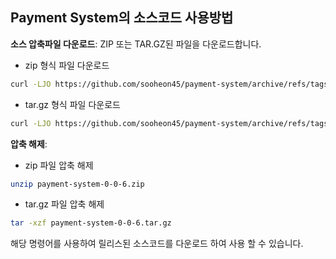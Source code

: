 
## Payment System의 소스코드 사용방법

**소스 압축파일 다운로드**: ZIP 또는 TAR.GZ된 파일을 다운로드합니다.
- zip 형식 파일 다운로드
```sh
curl -LJO https://github.com/sooheon45/payment-system/archive/refs/tags/v0-0-6.zip
```

- tar.gz 형식 파일 다운로드
```sh
curl -LJO https://github.com/sooheon45/payment-system/archive/refs/tags/v0-0-6.tar.gz
```

**압축 해제**:
- zip 파일 압축 해제
```sh
unzip payment-system-0-0-6.zip
```

- tar.gz 파일 압축 해제
```sh
tar -xzf payment-system-0-0-6.tar.gz
```

해당 명령어를 사용하여 릴리스된 소스코드를 다운로드 하여 사용 할 수 있습니다.
                                